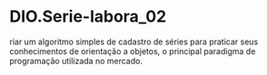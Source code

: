 # DIO.Serie-labora_02
riar um algoritmo simples de cadastro de séries para praticar seus conhecimentos de orientação a objetos, o principal paradigma de programação utilizada no mercado.
